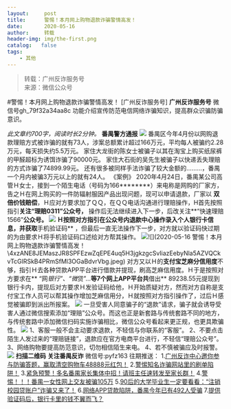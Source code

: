 ```yaml
---
layout:     post
title:      警惕！本月网上购物退款诈骗警情高发！
date:       2020-05-16
author:     转载
header-img: img/the-first.png
catalog:   false
tags:
    - 其他
---
```


<blockquote><p>转载：广州反诈服务号<br>
来源：微信公众号</p></blockquote>

#警惕！本月网上购物退款诈骗警情高发！
[广州反诈服务号]
**广州反诈服务号**
微信号gh_79f32a34aa8c
功能介绍宣传防范电信网络诈骗知识，提高群众识骗防骗意识。

_此文章约700字，阅读时长2分钟。_
**番禺警方通报**
![]({{site.baseurl}}/postimg/4xzANE8JEMaszJR8SPFEzwZqEPE4uq5HFNvtBEoFgztcFEYJHAsBdJicnLdhaLE5iaxpJfRDftybgXDWmw6ZhtXA.jpeg)
番禺区今年4月份以网购退款理赔方式被诈骗的就有73人，涉案总额累计超过166万元，平均每人被骗约2.28万元，每天损失约5.5万元。
家住大龙街的陈女士被骗子以其在淘宝上购买纸尿裤的甲醛超标为诱饵诈骗了90000元。
家住大石街的吴先生被骗子以快递丢失理赔的方式诈骗了74899.99元。
还有很多被同样手法诈骗了较大金额的………，番禺一个月内被骗3万元以上的就有24人。
《案例》
2020年4月24日，番禺某公司高管Ｈ女士，接到一个陌生电话（号码为166********）来电称是网购的厂家方，告之Ｈ在网上购买的一件防辐射服因产品出现问题，现可以申请退款，厂家以
**双倍价钱赔偿**，Ｈ应对方要求加了ＱＱ，在ＱＱ电话沟通进行理赔操作，H首先按照指引**关注“理赔0311”公众号，**
操作后无法继续进入下一步，后改关注**“快速理赔1566”**公众号。
![]({{site.baseurl}}/postimg/4xzANE8JEMaszJR8SPFEzwZqEPE4uq5Hnppfv7KdQSTESAfURCeaFdib2YgvMRTy4rHJDzgibicttwicDC0enC9oMA.jpeg)
Ｈ按照对方指引在公众号内退款中心操作录入个人银行卡信息，并获取**手机验证码**
，但最后一直无法操作下一步，对方就以验证码快过期的为由要求Ｈ将手机验证码口述给对方帮其操作。
![]({{site.baseurl}}/postimg/4xzANE8JEMaszJR8SPFEzwZqEPE4uq5HvIMPkMOzkYSJJLDNFiaibicBrXBojqd62FrsNuNxVm6YHiafE3jv37FfFw.jpeg)![](2020-05-16
警惕！本月网上购物退款诈骗警情高发！\\4xzANE8JEMaszJR8SPFEzwZqEPE4uq5H3jgkzgcSvIiazEebyNla5AZVQCkvTcGlRSkB4PRmSfMl3OGaBdvrVbg.jpeg)
对方又以Ｈ的**支****付宝芝麻分****信用度**不够，指引Ｈ去各种贷款APP平台进行借款并提现，刷高芝麻信用度。Ｈ于是按照对方要求在**
“网*银行”、“微*贷”…**等7个网上APP平台共**借出**
89238.55元提现到银行卡内，提现后对方要求Ｈ发验证码给他，Ｈ开始质疑对方，然而对方自称是支付宝工作人员可以帮其操作增加芝麻信用分，Ｈ就按照对方指引操作了，过后Ｈ感觉被骗即到派出所报案。
![]({{site.baseurl}}/postimg/4xzANE8JEMaszJR8SPFEzwZqEPE4uq5HoaB5rPl8mBM758F3HcqLGsc7DCrHr77TbAcyJoiaNzwYfwpH6kJoQicA.jpeg)
一旦受害人同意骗子的“退款”请求，骗子就会诱导受害人通过微信搜索添加“理赔”公众号。而这也正是新套路与传统套路不同的地方，与传统套路中添加微信扫码实施诈骗相比，微信公众号看起来更正规，也更具欺骗性。
![]({{site.baseurl}}/postimg/4xzANE8JEMaszJR8SPFEzwZqEPE4uq5HjtjDtzJZpdoeibwJ6TcSnFniaBd9YGfuUkZ5W2EUg17fw0KvOGpR9qUQ.jpeg)
1、客服一般不会主动要求退款，不轻信与你联系的“客服”。
2、不要点击陌生人发过来的“理赔链接”，退款应在官方电商平台进行，不轻信“理赔公众号”。
3、网络购物要提高防范意识，切勿相信陌生来电。
4、若不慎被骗应及时报警。
![]({{site.baseurl}}/postimg/4xzANE8JEMaBBKTSnkr9s3VhAzge3xusHnEAllgia01yBOhR8QwTibBN8o3BTEQuVzb4leQkTlEWJaFAtibCAHC4w.jpeg)
**扫描二维码**
**关注番禺反诈**
微信号:pyfz163
往期推送：
1.[广州反诈中心邀你参与防骗答题，赢取清空购物车48888元红包！](http://mp.weixin.qq.com/s?__biz=MzAxNTM0NjkzNQ==&mid=2247484216&idx=1&sn=e50ba9dbf835b56c59627a045cfee77e&chksm=9b843ea0acf3b7b673b66b0bb16f9a66bde50fa384dd4fed88f050700f63f72b199b858f35ef&scene=21#wechat_redirect)
2.[警惕知名诈骗网站里的刷单陷阱！](http://mp.weixin.qq.com/s?__biz=MzAxNTM0NjkzNQ==&mid=2247484216&idx=2&sn=9e264bc0c85ece5a8d291d8369baa629&chksm=9b843ea0acf3b7b6576cbdbf2475849ed0b6e46c559c5623205786a3c11bd92477d2a1d3f967&scene=21#wechat_redirect)
3.[紧急预警！多名番禺家长集体中招！请班主任速转发至家长群！](http://mp.weixin.qq.com/s?__biz=MzAxNTM0NjkzNQ==&mid=2247484216&idx=3&sn=7b719555e6b02ec3e3ea0dbefad586aa&chksm=9b843ea0acf3b7b6b96fae008806e01aa3b4c084b8b00206f7e4891091e181bce14b90b347bb&scene=21#wechat_redirect)
4.[警惕！！！番禺一女性网上交友被骗105万](http://mp.weixin.qq.com/s?__biz=MzAxNTM0NjkzNQ==&mid=2247484134&idx=1&sn=19e42f02f7445b3fb023efaf1566e998&chksm=9b843f7eacf3b668e2db7824edae9efefaeb1aaac9be9dab07d6734a8a03f8d60b228b8ab91d&scene=21#wechat_redirect)
5.[90后的大学毕业生一定要看看：“注销校园贷账户”诈骗又来了！](http://mp.weixin.qq.com/s?__biz=MzAxNTM0NjkzNQ==&mid=2247484134&idx=2&sn=37cac91d4ea5cde214317ccaf390d556&chksm=9b843f7eacf3b668e382aaf7a468714c25662439e5b83e28d008714358202103e0600b3c0796&scene=21#wechat_redirect)
6.[网络APP贷款陷阱，番禺今年已有492人受骗](http://mp.weixin.qq.com/s?__biz=MzAxNTM0NjkzNQ==&mid=2247484062&idx=2&sn=ebc47fe095a40d1ed6565b2bad9c794d&chksm=9b843f06acf3b610aef1f7085009f55c24c94e54dca3a4e997c5f58d435bd6fbe6d63405d719&scene=21#wechat_redirect)
7.[提供验证码后，银行卡里的钱不翼而飞？](http://mp.weixin.qq.com/s?__biz=MzAxNTM0NjkzNQ==&mid=2247484001&idx=1&sn=598f55af74560f0cf99f6d03afeff50c&chksm=9b843ff9acf3b6ef9582568e85652ba94526d556cece52f98c233995699caea4b71ad27b27fc&scene=21#wechat_redirect)
